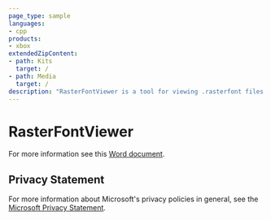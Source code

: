 ```yaml
---
page_type: sample
languages:
- cpp
products:
- xbox
extendedZipContent:
- path: Kits
  target: /
- path: Media
  target: /
description: "RasterFontViewer is a tool for viewing .rasterfont files created using the RasterFontGen tool for the FrontPanel samples."
---
```


# RasterFontViewer

For more information see this [Word document](https://github.com/microsoft/Xbox-ATG-Samples/blob/master/XDKSamples/Tools/RasterFontViewer/readme.docx).

## Privacy Statement

For more information about Microsoft's privacy policies in general, see the [Microsoft Privacy Statement](https://privacy.microsoft.com/privacystatement/).
